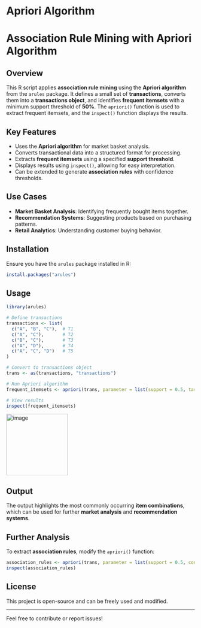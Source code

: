 # Apriori Algorithm
# Association Rule Mining with Apriori Algorithm

## Overview
This R script applies **association rule mining** using the **Apriori algorithm** from the `arules` package. It defines a small set of **transactions**, converts them into a **transactions object**, and identifies **frequent itemsets** with a minimum support threshold of **50%**. The `apriori()` function is used to extract frequent itemsets, and the `inspect()` function displays the results.

## Key Features
- Uses the **Apriori algorithm** for market basket analysis.
- Converts transactional data into a structured format for processing.
- Extracts **frequent itemsets** using a specified **support threshold**.
- Displays results using `inspect()`, allowing for easy interpretation.
- Can be extended to generate **association rules** with confidence thresholds.

## Use Cases
- **Market Basket Analysis**: Identifying frequently bought items together.
- **Recommendation Systems**: Suggesting products based on purchasing patterns.
- **Retail Analytics**: Understanding customer buying behavior.

## Installation
Ensure you have the `arules` package installed in R:
```r
install.packages("arules")
```

## Usage
```r
library(arules)

# Define transactions
transactions <- list(
  c("A", "B", "C"),  # T1
  c("A", "C"),       # T2
  c("B", "C"),       # T3
  c("A", "D"),       # T4
  c("A", "C", "D")   # T5
)

# Convert to transactions object
trans <- as(transactions, "transactions")

# Run Apriori algorithm
frequent_itemsets <- apriori(trans, parameter = list(support = 0.5, target = "frequent itemsets"))

# View results
inspect(frequent_itemsets)
```
<img width="164" alt="image" src="https://github.com/user-attachments/assets/d1161674-3562-4113-ba63-44dec85f54dc" />


## Output
The output highlights the most commonly occurring **item combinations**, which can be used for further **market analysis** and **recommendation systems**.

## Further Analysis
To extract **association rules**, modify the `apriori()` function:
```r
association_rules <- apriori(trans, parameter = list(support = 0.5, confidence = 0.7, target = "rules"))
inspect(association_rules)
```

## License
This project is open-source and can be freely used and modified.

---

Feel free to contribute or report issues!
